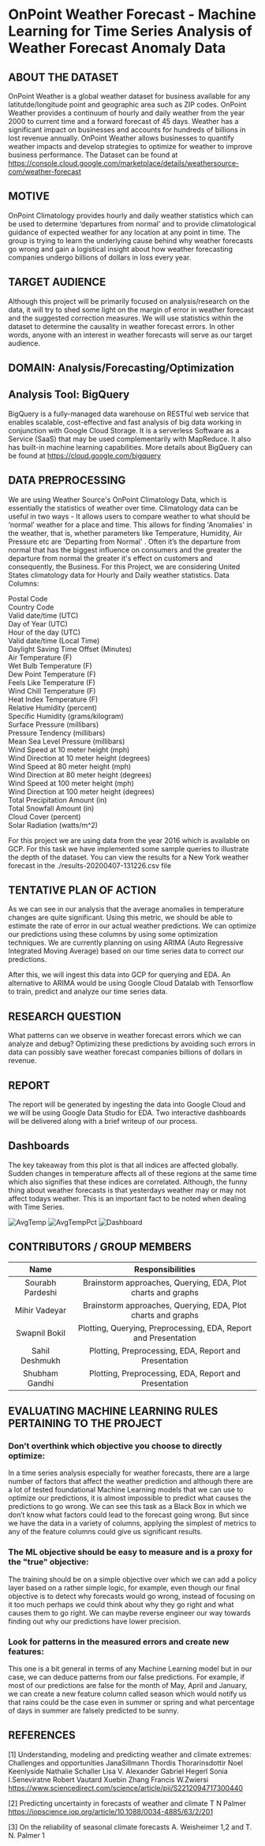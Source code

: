 # OnPoint Weather Forecast - Machine Learning for Time Series Analysis of Weather Forecast Anomaly Data

## ABOUT THE DATASET

OnPoint Weather is a global weather dataset for business available for any latitutde/longitude point and geographic area such as ZIP codes. OnPoint Weather provides a continuum of hourly and daily weather from the year 2000 to current time and a forward forecast of 45 days.
Weather has a significant impact on businesses and accounts for hundreds of billions in lost revenue annually. OnPoint Weather allows businesses to quantify weather impacts and develop strategies to optimize for weather to improve business performance.
The Dataset can be found at https://console.cloud.google.com/marketplace/details/weathersource-com/weather-forecast

## MOTIVE

OnPoint Climatology provides hourly and daily weather statistics which can be used to determine ‘departures from normal’ and to provide climatological guidance of expected weather for any location at any point in time. The group is trying to learn the underlying cause behind why weather forecasts go wrong and gain a logistical insight about how weather forecasting companies undergo billions of dollars in loss every year.

## TARGET AUDIENCE

Although this project will be primarily focused on analysis/research on the data, it will try to shed some light on the margin of error in weather forecast and the suggested correction measures. We will use statistics within the dataset to determine the causality in weather forecast errors. In other words, anyone with an interest in weather forecasts will serve as our target audience.

## DOMAIN: Analysis/Forecasting/Optimization

## Analysis Tool: BigQuery
BigQuery is a fully-managed data warehouse on RESTful web service that enables scalable, cost-effective and fast analysis of big data working in conjunction with Google Cloud Storage. It is a serverless Software as a Service (SaaS) that may be used complementarily with MapReduce. It also has built-in machine learning capabilities.
More details about BigQuery can be found at https://cloud.google.com/bigquery

## DATA PREPROCESSING

We are using Weather Source's OnPoint Climatology Data, which is essentially the statistics of weather over time. Climatology data can be useful in two ways - It allows users to compare weather to what should be ‘normal’ weather for a place and time. This allows for finding 'Anomalies' in the weather, that is, whether parameters like Temperature, Humidity, Air Pressure etc are 'Departing from Normal' . Often it’s the departure from normal that has the biggest influence on consumers and the greater the departure from normal the greater it's effect on customers and consequently, the Business.
For this Project, we are considering United States climatology data for Hourly and Daily weather statistics.
Data Columns:

Postal Code  
Country Code  
Valid date/time (UTC)  
Day of Year (UTC)  
Hour of the day (UTC)  
Valid date/time (Local Time)  
Daylight Saving Time Offset (Minutes)  
Air Temperature (F)  
Wet Bulb Temperature (F)  
Dew Point Temperature (F)  
Feels Like Temperature (F)  
Wind Chill Temperature (F)  
Heat Index Temperature (F)  
Relative Humidity (percent)  
Specific Humidity (grams/kilogram)  
Surface Pressure (millibars)  
Pressure Tendency (millibars)  
Mean Sea Level Pressure (millibars)  
Wind Speed at 10 meter height (mph)  
Wind Direction at 10 meter height (degrees)  
Wind Speed at 80 meter height (mph)  
Wind Direction at 80 meter height (degrees)  
Wind Speed at 100 meter height (mph)  
Wind Direction at 100 meter height (degrees)  
Total Precipitation Amount (in)  
Total Snowfall Amount (in)  
Cloud Cover (percent)  
Solar Radiation (watts/m^2)  

For this project we are using data from the year 2016 which is available on GCP.
For this task we have implemented some sample queries to illustrate the depth of the dataset. You can view the results for a New York weather forecast in the ./results-20200407-131226.csv file

## TENTATIVE PLAN OF ACTION

As we can see in our analysis that the average anomalies in temperature changes are quite significant. Using this metric, we should be able to estimate the rate of error in our actual weather predictions. We can optimize our predictions using these columns by using some optimization techniques. We are currently planning on using ARIMA (Auto Regressive Integrated Moving Average) based on our time series data to correct our predictions.

After this, we will ingest this data into GCP for querying and EDA. An alternative to ARIMA would be using Google Cloud Datalab with Tensorflow to train, predict and analyze our time series data.

## RESEARCH QUESTION
What patterns can we observe in weather forecast errors which we can analyze and debug? Optimizing these predictions by avoiding such errors in data can possibly save weather forecast companies billions of dollars in revenue.

## REPORT

The report will be generated by ingesting the data into Google Cloud and we will be using Google Data Studio for EDA. Two interactive dashboards will be delivered along with a brief writeup of our process.

## Dashboards
The key takeaway from this plot is that all indices are affected globally. Sudden changes in temperature affects all of these regions at the same time which also signifies that these indices are correlated. Although, the funny thing about weather forecasts is that yesterdays weather may or may not affect todays weather. This is an important fact to be noted when dealing with Time Series.

![AvgTemp](charts/EDA_Page_1.jpg)
![AvgTempPct](charts/EDA_Page_2.jpg)
![Dashboard](charts/Dashboard.jpg)

## CONTRIBUTORS / GROUP MEMBERS

|Name              |Responsibilities                                                              |
|:----------------:|:----------------------------------------------------------------------------:|
|Sourabh Pardeshi  |Brainstorm approaches, Querying, EDA, Plot charts and graphs                  |
|Mihir Vadeyar     |Brainstorm approaches, Querying, EDA, Plot charts and graphs                  |
|Swapnil Bokil     |Plotting, Querying, Preprocessing, EDA, Report and Presentation               |
|Sahil Deshmukh    |Plotting, Preprocessing, EDA, Report and Presentation                         |
|Shubham Gandhi    |Plotting, Preprocessing, EDA, Report and Presentation                         |

## EVALUATING MACHINE LEARNING RULES PERTAINING TO THE PROJECT

### Don’t overthink which objective you choose to directly optimize:  

In a time series analysis especially for weather forecasts, there are a large number of factors that affect the weather prediction and although there are a lot of tested foundational Machine Learning models that we can use to optimize our predictions, it is almost impossible to predict what causes the predictions to go wrong. We can see this task as a Black Box in which we don’t know what factors could lead to the forecast going wrong. But since we have the data in a variety of columns, applying the simplest of metrics to any of the feature columns could give us significant results.

### The ML objective should be easy to measure and is a proxy for the "true" objective:  
The training should be on a simple objective over which we can add a policy layer based on a rather simple logic, for example, even though our final objective is to detect why forecasts would go wrong, instead of focusing on it too much perhaps we could think about why they go right and what causes them to go right. We can maybe reverse engineer our way towards finding out why our predictions have lower precision.

### Look for patterns in the measured errors and create new features:  

This one is a bit general in terms of any Machine Learning model but in our case, we can deduce patterns from our false predictions. For example, if most of our predictions are false for the month of May, April and January, we can create a new feature column called season which would notify us that rains could be the case even in summer or spring and what percentage of days in summer are falsely predicted to be sunny.


## REFERENCES
[1] Understanding, modeling and predicting weather and climate extremes: Challenges and opportunities
JanaSillmann Thordis Thorarinsdottir Noel Keenlyside Nathalie Schaller Lisa V. Alexander Gabriel Hegerl Sonia I.Seneviratne Robert Vautard Xuebin Zhang Francis W.Zwiersi
https://www.sciencedirect.com/science/article/pii/S2212094717300440

[2] Predicting uncertainty in forecasts of weather and climate
T N Palmer
https://iopscience.iop.org/article/10.1088/0034-4885/63/2/201

[3] On the reliability of seasonal climate forecasts
A. Weisheimer 1,2 and T. N. Palmer 1
